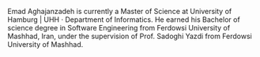 Emad Aghajanzadeh is currently a Master of Science at University of Hamburg | UHH · Department of Informatics.
He earned his Bachelor of science degree in Software Engineering from Ferdowsi University of Mashhad, Iran, under the supervision of Prof. Sadoghi Yazdi from Ferdowsi University of Mashhad.

